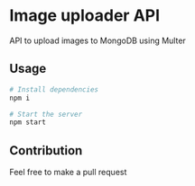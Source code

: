 # Image uploader API

API to upload images to MongoDB using Multer

## Usage

```bash
# Install dependencies
npm i

# Start the server
npm start
```

## Contribution

Feel free to make a pull request
